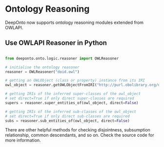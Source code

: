 <!---
Copyright 2021 Yuan He (KRR-Oxford). All rights reserved.

Licensed under the Apache License, Version 2.0 (the "License");
you may not use this file except in compliance with the License.
You may obtain a copy of the License at

    http://www.apache.org/licenses/LICENSE-2.0

Unless required by applicable law or agreed to in writing, software
distributed under the License is distributed on an "AS IS" BASIS,
WITHOUT WARRANTIES OR CONDITIONS OF ANY KIND, either express or implied.
See the License for the specific language governing permissions and
limitations under the License.
-->

# Ontology Reasoning

DeepOnto now supports ontology reasoning modules extended from OWLAPI.

## Use OWLAPI Reasoner in Python

```python

from deeponto.onto.logic.reasoner import OWLReasoner

# initialise the ontology reasoner
reasoner = OWLReasoner("doid.owl")

# getting an OWLObject (class or property) instance from its IRI
owl_object = reasoner.getOWLObjectFromIRI("http://purl.obolibrary.org/obo/DOID_0040002")

# getting IRIs of the inferred super-classes of the owl_object
# set direct=True if only direct super-classes are required 
supers = reasoner.super_entities_of(owl_object, direct=False)

# getting IRIs of the inferred sub-classes of the owl_object
# set direct=True if only direct sub-classes are required 
subs = reasoner.sub_entities_of(owl_object, direct=False)

```

There are other helpful methods for checking disjointness, subsumption relationship, common descendants, and so on. Check the source code for more information.

